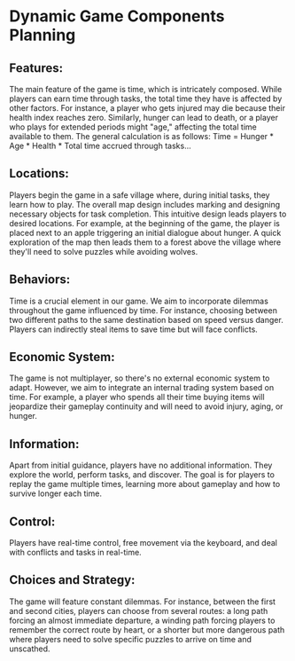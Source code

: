 # Dynamic Game Components Planning

## Features:
The main feature of the game is time, which is intricately composed. While players can earn time through tasks, the total time they have is affected by other factors. For instance, a player who gets injured may die because their health index reaches zero. Similarly, hunger can lead to death, or a player who plays for extended periods might "age," affecting the total time available to them. The general calculation is as follows: Time = Hunger * Age * Health * Total time accrued through tasks...

## Locations:
Players begin the game in a safe village where, during initial tasks, they learn how to play. The overall map design includes marking and designing necessary objects for task completion. This intuitive design leads players to desired locations. For example, at the beginning of the game, the player is placed next to an apple triggering an initial dialogue about hunger. A quick exploration of the map then leads them to a forest above the village where they'll need to solve puzzles while avoiding wolves.

## Behaviors:
Time is a crucial element in our game. We aim to incorporate dilemmas throughout the game influenced by time. For instance, choosing between two different paths to the same destination based on speed versus danger. Players can indirectly steal items to save time but will face conflicts.

## Economic System:
The game is not multiplayer, so there's no external economic system to adapt. However, we aim to integrate an internal trading system based on time. For example, a player who spends all their time buying items will jeopardize their gameplay continuity and will need to avoid injury, aging, or hunger.

## Information:
Apart from initial guidance, players have no additional information. They explore the world, perform tasks, and discover. The goal is for players to replay the game multiple times, learning more about gameplay and how to survive longer each time.

## Control:
Players have real-time control, free movement via the keyboard, and deal with conflicts and tasks in real-time.

## Choices and Strategy:
The game will feature constant dilemmas. For instance, between the first and second cities, players can choose from several routes: a long path forcing an almost immediate departure, a winding path forcing players to remember the correct route by heart, or a shorter but more dangerous path where players need to solve specific puzzles to arrive on time and unscathed.
